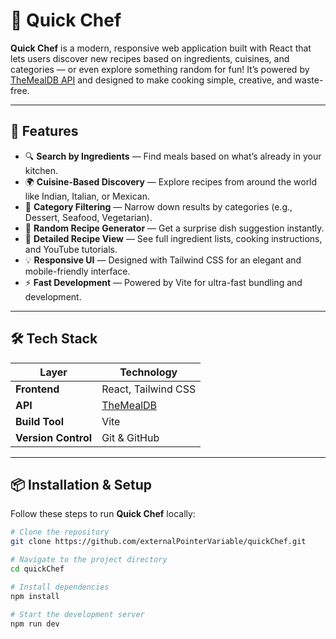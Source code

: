# 🍳 Quick Chef

**Quick Chef** is a modern, responsive web application built with React that lets users discover new recipes based on ingredients, cuisines, and categories — or even explore something random for fun! It’s powered by [TheMealDB API](https://www.themealdb.com/api.php) and designed to make cooking simple, creative, and waste-free.

---

## 🚀 Features

- 🔍 **Search by Ingredients** — Find meals based on what’s already in your kitchen.
- 🌍 **Cuisine-Based Discovery** — Explore recipes from around the world like Indian, Italian, or Mexican.
- 🧩 **Category Filtering** — Narrow down results by categories (e.g., Dessert, Seafood, Vegetarian).
- 🎲 **Random Recipe Generator** — Get a surprise dish suggestion instantly.
- 📖 **Detailed Recipe View** — See full ingredient lists, cooking instructions, and YouTube tutorials.
- 💡 **Responsive UI** — Designed with Tailwind CSS for an elegant and mobile-friendly interface.
- ⚡ **Fast Development** — Powered by Vite for ultra-fast bundling and development.

---

## 🛠️ Tech Stack

| Layer | Technology |
|-------|-------------|
| **Frontend** | React, Tailwind CSS |
| **API** | [TheMealDB](https://www.themealdb.com/api.php) |
| **Build Tool** | Vite |
| **Version Control** | Git & GitHub |

---

## 📦 Installation & Setup

Follow these steps to run **Quick Chef** locally:

```bash
# Clone the repository
git clone https://github.com/externalPointerVariable/quickChef.git

# Navigate to the project directory
cd quickChef

# Install dependencies
npm install

# Start the development server
npm run dev
```